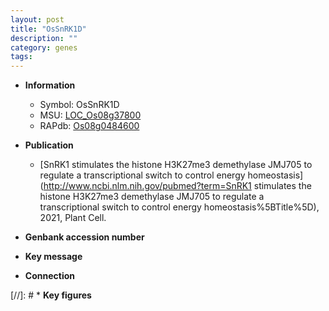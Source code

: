 ```yaml
---
layout: post
title: "OsSnRK1D"
description: ""
category: genes
tags: 
---
```


* **Information**  
    + Symbol: OsSnRK1D  
    + MSU: [LOC_Os08g37800](http://rice.uga.edu/cgi-bin/ORF_infopage.cgi?orf=LOC_Os08g37800)  
    + RAPdb: [Os08g0484600](http://rapdb.dna.affrc.go.jp/viewer/gbrowse_details/irgsp1?name=Os08g0484600)  

* **Publication**  
    + [SnRK1 stimulates the histone H3K27me3 demethylase JMJ705 to regulate a transcriptional switch to control energy homeostasis](http://www.ncbi.nlm.nih.gov/pubmed?term=SnRK1 stimulates the histone H3K27me3 demethylase JMJ705 to regulate a transcriptional switch to control energy homeostasis%5BTitle%5D), 2021, Plant Cell.

* **Genbank accession number**  

* **Key message**  

* **Connection**  

[//]: # * **Key figures**  


